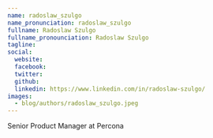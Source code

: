 ```yaml
---
name: radoslaw_szulgo
name_pronunciation: radoslaw_szulgo
fullname: Radoslaw Szulgo
fullname_pronounciation: Radoslaw Szulgo
tagline: 
social:
  website: 
  facebook:
  twitter: 
  github: 
  linkedin: https://www.linkedin.com/in/radoslaw-szulgo/
images:
  - blog/authors/radoslaw_szulgo.jpeg
---
```


Senior Product Manager at Percona